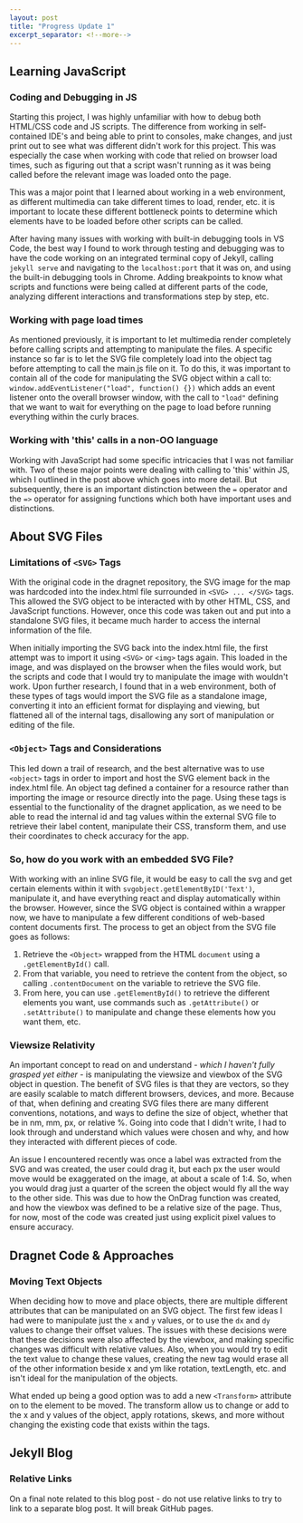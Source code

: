 ```yaml
---
layout: post
title: "Progress Update 1"
excerpt_separator: <!--more-->
---
```


## Learning JavaScript

### Coding and Debugging in JS

Starting this project, I was highly unfamiliar with how to debug both HTML/CSS code and JS scripts. The difference from working in self-contained IDE's and being able to print to consoles, make changes, and just print out to see what was different didn't work for this project. This was especially the case when working with code that relied on browser load times, such as figuring out that a script wasn't running as it was being called before the relevant image was loaded onto the page. <!--more-->

This was a major point that I learned about working in a web environment, as different multimedia can take different times to load, render, etc. it is important to locate these different bottleneck points to determine which elements have to be loaded before other scripts can be called.

After having many issues with working with built-in debugging tools in VS Code, the best way I found to work through testing and debugging was to have the code working on an integrated terminal copy of Jekyll, calling ```jekyll serve``` and navigating to the ```localhost:port``` that it was on, and using the built-in debugging tools in Chrome. Adding breakpoints to know what scripts and functions were being called at different parts of the code, analyzing different interactions and transformations step by step, etc.

### Working with page load times

As mentioned previously, it is important to let multimedia render completely before calling scripts and attempting to manipulate the files. A specific instance so far is to let the SVG file completely load into the object tag before attempting to call the main.js file on it. To do this, it was important to contain all of the code for manipulating the SVG object within a call to: ```window.addEventListener("load", function() {})``` which adds an event listener onto the overall browser window, with the call to ```"load"``` defining that we want to wait for everything on the page to load before running everything within the curly braces.

### Working with 'this' calls in a non-OO language

Working with JavaScript had some specific intricacies that I was not familiar with. Two of these major points were dealing with calling to 'this' within JS, which I outlined in the post above which goes into more detail. But subsequently, there is an important distinction between the ```=``` operator and the ```=>``` operator for assigning functions which both have important uses and distinctions.

## About SVG Files

### Limitations of ```<SVG>``` Tags

With the original code in the dragnet repository, the SVG image for the map was hardcoded into the index.html file surrounded in ```<SVG> ... </SVG>``` tags. This allowed the SVG object to be interacted with by other HTML, CSS, and JavaScript functions. However, once this code was taken out and put into a standalone SVG files, it became much harder to access the internal information of the file.

When initially importing the SVG back into the index.html file, the first attempt was to import it using ```<SVG>``` or ```<img>``` tags again. This loaded in the image, and was displayed on the browser when the files would work, but the scripts and code that I would try to manipulate the image with wouldn't work. Upon further research, I found that in a web environment, both of these types of tags would import the SVG file as a standalone image, converting it into an efficient format for displaying and viewing, but flattened all of the internal tags, disallowing any sort of manipulation or editing of the file.

### ```<Object>``` Tags and Considerations

This led down a trail of research, and the best alternative was to use ```<object>``` tags in order to import and host the SVG element back in the index.html file. An object tag defined a container for a resource rather than importing the image or resource directly into the page. Using these tags is essential to the functionality of the dragnet application, as we need to be able to read the internal id and tag values within the external SVG file to retrieve their label content, manipulate their CSS, transform them, and use their coordinates to check accuracy for the app.

### So, how do you work with an embedded SVG File?

With working with an inline SVG file, it would be easy to call the svg and get certain elements within it with ```svgobject.getElementByID('Text')```, manipulate it, and have everything react and display automatically within the browser. However, since the SVG object is contained within a wrapper now, we have to manipulate a few different conditions of web-based content documents first. The process to get an object from the SVG file goes as follows:
1. Retrieve the ```<Object>``` wrapped from the HTML ```document``` using a ```.getElementById()``` call.
2. From that variable, you need to retrieve the content from the object, so calling ```.contentDocument``` on the variable to retrieve the SVG file.
3. From here, you can use ```.getElementById()``` to retrieve the different elements you want, use commands such as ```.getAttribute()``` or ```.setAttribute()``` to manipulate and change these elements how you want them, etc.

### Viewsize Relativity

An important concept to read on and understand - _which I haven't fully grasped yet either_ - is manipulating the viewsize and viewbox of the SVG object in question. The benefit of SVG files is that they are vectors, so they are easily scalable to match different browsers, devices, and more. Because of that, when defining and creating SVG files there are many different conventions, notations, and ways to define the size of object, whether that be in nm, mm, px, or relative %. Going into code that I didn't write, I had to look through and understand which values were chosen and why, and how they interacted with different pieces of code.

An issue I encountered recently was once a label was extracted from the SVG and was created, the user could drag it, but each px the user would move would be exaggerated on the image, at about a scale of 1:4. So, when you would drag just a quarter of the screen the object would fly all the way to the other side. This was due to how the OnDrag function was created, and how the viewbox was defined to be a relative size of the page. Thus, for now, most of the code was created just using explicit pixel values to ensure accuracy.

## Dragnet Code & Approaches

### Moving Text Objects

When deciding how to move and place objects, there are multiple different attributes that can be manipulated on an SVG object. The first few ideas I had were to manipulate just the ```x``` and ```y``` values, or to use the ```dx``` and ```dy``` values to change their offset values. The issues with these decisions were that these decisions were also affected by the viewbox, and making specific changes was difficult with relative values. Also, when you would try to edit the text value to change these values, creating the new tag would erase all of the other information beside x and ym like rotation, textLength, etc. and isn't ideal for the manipulation of the objects.

What ended up being a good option was to add a new ```<Transform>``` attribute on to the element to be moved. The transform allow us to change or add to the x and y values of the object, apply rotations, skews, and more without changing the existing code that exists within the tags.

## Jekyll Blog

### Relative Links

On a final note related to this blog post - do not use relative links to try to link to a separate blog post. It will break GitHub pages.